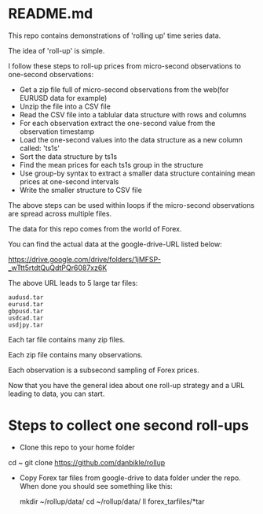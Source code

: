 # README.md

This repo contains demonstrations of 'rolling up' time series data.

The idea of 'roll-up' is simple.

I follow these steps to roll-up prices from micro-second observations to one-second observations:

* Get a zip file full of micro-second observations from the web(for EURUSD data for example)
* Unzip the file into a CSV file
* Read the CSV file into a tablular data structure with rows and columns
* For each observation extract the one-second value from the observation timestamp
* Load the one-second values into the data structure as a new column called: 'ts1s'
* Sort the data structure by ts1s
* Find the mean prices for each ts1s group in the structure
* Use group-by syntax to extract a smaller data structure containing mean prices at one-second intervals
* Write the smaller structure to CSV file

The above steps can be used within loops if the micro-second observations are spread across multiple files.

The data for this repo comes from the world of Forex.

You can find the actual data at the google-drive-URL listed below:

https://drive.google.com/drive/folders/1jMFSP-_wTtt5rtdtQuQdtPQr6087xz6K

The above URL leads to 5 large tar files:

    audusd.tar
    eurusd.tar
    gbpusd.tar
    usdcad.tar
    usdjpy.tar

Each tar file contains many zip files.

Each zip file contains many observations.

Each observation is a subsecond sampling of Forex prices.

Now that you have the general idea about one roll-up strategy and a URL leading to data, you can start.

# Steps to collect one second roll-ups

* Clone this repo to your home folder

cd ~
git clone https://github.com/danbikle/rollup

* Copy Forex tar files from google-drive to data folder under the repo.  When done you should see something like this:

  mkdir ~/rollup/data/
  cd    ~/rollup/data/
  ll forex_tarfiles/*tar




